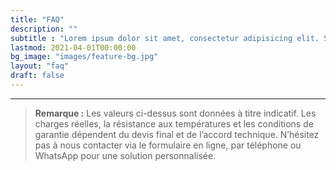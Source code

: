 ```yaml
---
title: "FAQ"
description: ""
subtitle : "Lorem ipsum dolor sit amet, consectetur adipisicing elit. Sequi, repudiandae."
lastmod: 2021-04-01T00:00:00
bg_image: "images/feature-bg.jpg"
layout: "faq"
draft: false
---
```


---

> **Remarque :** Les valeurs ci-dessus sont données à titre indicatif. Les charges réelles, la résistance aux températures et les conditions de garantie dépendent du devis final et de l’accord technique. N’hésitez pas à nous contacter via le formulaire en ligne, par téléphone ou WhatsApp pour une solution personnalisée.
